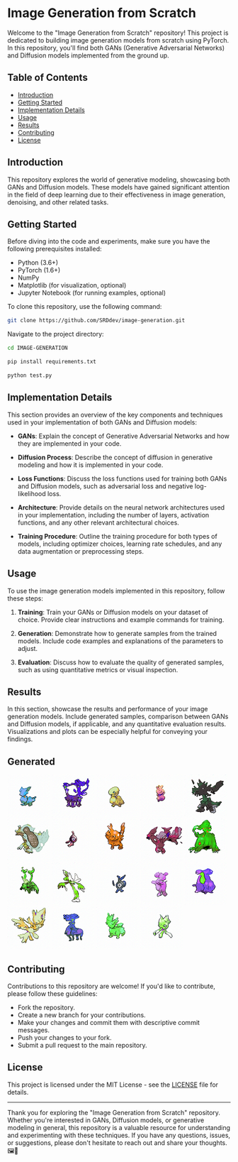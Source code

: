 # Image Generation from Scratch

Welcome to the "Image Generation from Scratch" repository! This project is dedicated to building image generation models from scratch using PyTorch. In this repository, you'll find both GANs (Generative Adversarial Networks) and Diffusion models implemented from the ground up.

## Table of Contents

- [Introduction](#introduction)
- [Getting Started](#getting-started)
- [Implementation Details](#implementation-details)
- [Usage](#usage)
- [Results](#results)
- [Contributing](#contributing)
- [License](#license)

## Introduction

This repository explores the world of generative modeling, showcasing both GANs and Diffusion models. These models have gained significant attention in the field of deep learning due to their effectiveness in image generation, denoising, and other related tasks.

## Getting Started

Before diving into the code and experiments, make sure you have the following prerequisites installed:

- Python (3.6+)
- PyTorch (1.6+)
- NumPy
- Matplotlib (for visualization, optional)
- Jupyter Notebook (for running examples, optional)

To clone this repository, use the following command:

```bash
git clone https://github.com/SRDdev/image-generation.git
```

Navigate to the project directory:

```bash
cd IMAGE-GENERATION
```

```bash
pip install requirements.txt
```

```bash
python test.py
```

## Implementation Details

This section provides an overview of the key components and techniques used in your implementation of both GANs and Diffusion models:

- **GANs**: Explain the concept of Generative Adversarial Networks and how they are implemented in your code.

- **Diffusion Process**: Describe the concept of diffusion in generative modeling and how it is implemented in your code.

- **Loss Functions**: Discuss the loss functions used for training both GANs and Diffusion models, such as adversarial loss and negative log-likelihood loss.

- **Architecture**: Provide details on the neural network architectures used in your implementation, including the number of layers, activation functions, and any other relevant architectural choices.

- **Training Procedure**: Outline the training procedure for both types of models, including optimizer choices, learning rate schedules, and any data augmentation or preprocessing steps.

## Usage

To use the image generation models implemented in this repository, follow these steps:

1. **Training**: Train your GANs or Diffusion models on your dataset of choice. Provide clear instructions and example commands for training.

2. **Generation**: Demonstrate how to generate samples from the trained models. Include code examples and explanations of the parameters to adjust.

3. **Evaluation**: Discuss how to evaluate the quality of generated samples, such as using quantitative metrics or visual inspection.

## Results

In this section, showcase the results and performance of your image generation models. Include generated samples, comparison between GANs and Diffusion models, if applicable, and any quantitative evaluation results. Visualizations and plots can be especially helpful for conveying your findings.

## Generated 
![Alt text](Pokemon/output_dir/output.00.png) ![Alt text](Pokemon/output_dir/output.01.png) ![Alt text](Pokemon/output_dir/output.02.png) ![Alt text](Pokemon/output_dir/output.03.png) ![Alt text](Pokemon/output_dir/output.04.png) ![Alt text](Pokemon/output_dir/output.05.png) ![Alt text](Pokemon/output_dir/output.06.png) ![Alt text](Pokemon/output_dir/output.07.png) ![Alt text](Pokemon/output_dir/output.08.png) ![Alt text](Pokemon/output_dir/output.09.png) ![Alt text](Pokemon/output_dir/output.10.png) ![Alt text](Pokemon/output_dir/output.11.png) ![Alt text](Pokemon/output_dir/output.12.png) ![Alt text](Pokemon/output_dir/output.13.png) ![Alt text](Pokemon/output_dir/output.14.png) ![Alt text](Pokemon/output_dir/output.15.png) ![Alt text](Pokemon/output_dir/output.16.png) ![Alt text](Pokemon/output_dir/output.17.png) ![Alt text](Pokemon/output_dir/output.18.png)


## Contributing

Contributions to this repository are welcome! If you'd like to contribute, please follow these guidelines:

- Fork the repository.
- Create a new branch for your contributions.
- Make your changes and commit them with descriptive commit messages.
- Push your changes to your fork.
- Submit a pull request to the main repository.

## License

This project is licensed under the MIT License - see the [LICENSE](LICENSE) file for details.

---

Thank you for exploring the "Image Generation from Scratch" repository. Whether you're interested in GANs, Diffusion models, or generative modeling in general, this repository is a valuable resource for understanding and experimenting with these techniques. If you have any questions, issues, or suggestions, please don't hesitate to reach out and share your thoughts. 🖼️🤖
